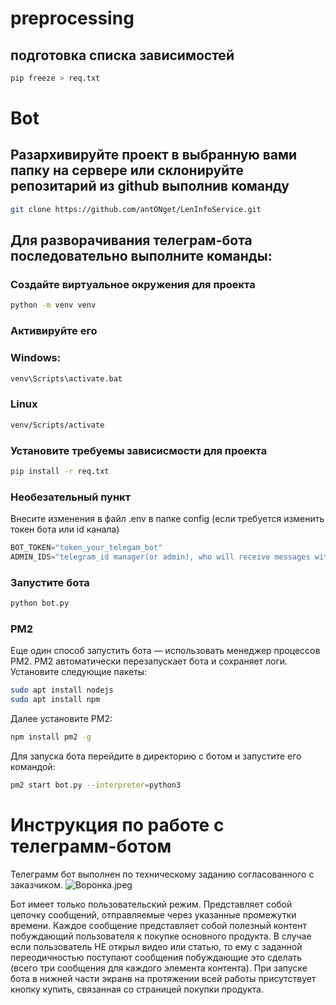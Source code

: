 # preprocessing
## подготовка списка зависимостей
```bash
pip freeze > req.txt
```

# Bot
## Разархивируйте проект в выбранную вами папку на сервере или склонируйте репозитарий из github выполнив команду
```bash
git clone https://github.com/antONget/LenInfoService.git
```
## Для разворачивания телеграм-бота последовательно выполните команды:
### Создайте виртуальное окружения для проекта
```bash
python -m venv venv
```
### Активируйте его
### Windows:
```bash
venv\Scripts\activate.bat
```
### Linux
```bash
venv/Scripts/activate
```
### Установите требуемы зависисмости для проекта
```bash 
pip install -r req.txt
```
### Необезательный пункт
Внесите изменения в файл .env в папке config (если требуется изменить токен бота или id канала)
```python 
BOT_TOKEN="token_your_telegam_bot"
ADMIN_IDS="telegram_id manager(or admin), who will receive messages with orders"
```
### Запустите бота
```bash 
python bot.py 
```

### PM2
Еще один способ запустить бота — использовать менеджер процессов PM2. PM2 автоматически перезапускает бота и сохраняет логи.
Установите следующие пакеты:
```bash 
sudo apt install nodejs
sudo apt install npm
```
Далее установите PM2:
```bash 
npm install pm2 -g
```
Для запуска бота перейдите в директорию с ботом и запустите его командой:
```bash 
pm2 start bot.py --interpreter=python3
```
# Инструкция по работе с телеграмм-ботом
Телеграмм бот выполнен по техническому заданию согласованного с заказчиком.
![Воронка.jpeg](resources%2F%D0%92%D0%BE%D1%80%D0%BE%D0%BD%D0%BA%D0%B0.jpeg)

Бот имеет только пользовательский режим.
Представляет собой цепочку сообщений, отправляемые через указанные промежутки времени.
Каждое сообщение представляет собой полезный контент побуждающий пользователя к покупке основного продукта.
В случае если пользователь НЕ открыл видео или статью, то ему с заданной переодичностью поступают сообщения побуждающие это сделать (всего три сообщения для каждого элемента контента).
При запуске бота в нижней части экранв на протяжении всей работы присутствует кнопку купить, связанная со страницей покупки продукта.

